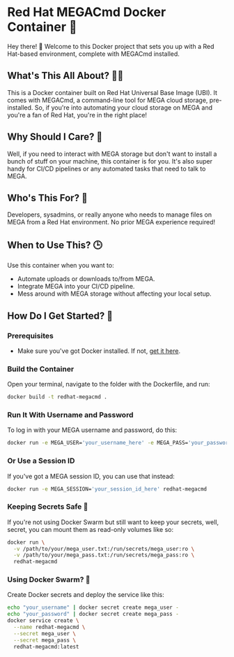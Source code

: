 
# Red Hat MEGACmd Docker Container 🐳

Hey there! 👋 Welcome to this Docker project that sets you up with a Red Hat-based environment, complete with MEGACmd installed.

## What's This All About? 🤷‍♀️

This is a Docker container built on Red Hat Universal Base Image (UBI). It comes with MEGACmd, a command-line tool for MEGA cloud storage, pre-installed. So, if you're into automating your cloud storage on MEGA and you're a fan of Red Hat, you're in the right place!

## Why Should I Care? 🤔

Well, if you need to interact with MEGA storage but don't want to install a bunch of stuff on your machine, this container is for you. It's also super handy for CI/CD pipelines or any automated tasks that need to talk to MEGA.

## Who's This For? 👥

Developers, sysadmins, or really anyone who needs to manage files on MEGA from a Red Hat environment. No prior MEGA experience required!

## When to Use This? 🕒

Use this container when you want to:
- Automate uploads or downloads to/from MEGA.
- Integrate MEGA into your CI/CD pipeline.
- Mess around with MEGA storage without affecting your local setup.

## How Do I Get Started? 🚀

### Prerequisites
- Make sure you've got Docker installed. If not, [get it here](https://docs.docker.com/get-docker/).

### Build the Container
Open your terminal, navigate to the folder with the Dockerfile, and run:

```bash
docker build -t redhat-megacmd .
```

### Run It With Username and Password
To log in with your MEGA username and password, do this:

```bash
docker run -e MEGA_USER='your_username_here' -e MEGA_PASS='your_password_here' redhat-megacmd
```

### Or Use a Session ID
If you've got a MEGA session ID, you can use that instead:

```bash
docker run -e MEGA_SESSION='your_session_id_here' redhat-megacmd
```

### Keeping Secrets Safe 🤫
If you're not using Docker Swarm but still want to keep your secrets, well, secret, you can mount them as read-only volumes like so:

```bash
docker run \
  -v /path/to/your/mega_user.txt:/run/secrets/mega_user:ro \
  -v /path/to/your/mega_pass.txt:/run/secrets/mega_pass:ro \
  redhat-megacmd
```

### Using Docker Swarm? 🐝
Create Docker secrets and deploy the service like this:

```bash
echo "your_username" | docker secret create mega_user -
echo "your_password" | docker secret create mega_pass -
docker service create \
  --name redhat-megacmd \
  --secret mega_user \
  --secret mega_pass \
  redhat-megacmd:latest
```
